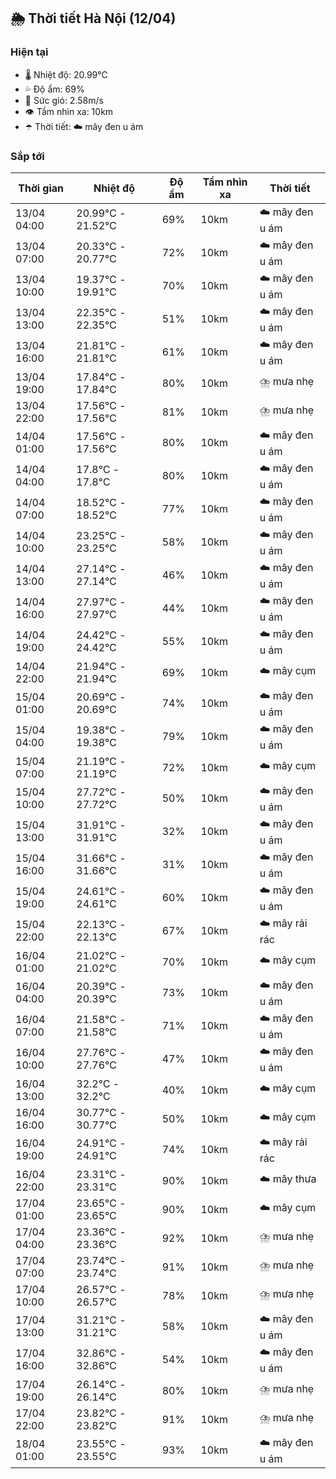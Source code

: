 ## 🌦️ Thời tiết Hà Nội (12/04)

### Hiện tại

- 🌡️ Nhiệt độ: 20.99℃
- 💦 Độ ẩm: 69%
- 💨 Sức gió: 2.58m/s
- 👁️ Tầm nhìn xa: 10km
- ☂️ Thời tiết: ☁️ mây đen u ám

### Sắp tới

| Thời gian | Nhiệt độ | Độ ẩm | Tầm nhìn xa | Thời tiết |
| --- | --- | --- | --- | --- |
| 13/04 04:00 | 20.99℃ - 21.52℃ | 69% | 10km | ☁️ mây đen u ám |
| 13/04 07:00 | 20.33℃ - 20.77℃ | 72% | 10km | ☁️ mây đen u ám |
| 13/04 10:00 | 19.37℃ - 19.91℃ | 70% | 10km | ☁️ mây đen u ám |
| 13/04 13:00 | 22.35℃ - 22.35℃ | 51% | 10km | ☁️ mây đen u ám |
| 13/04 16:00 | 21.81℃ - 21.81℃ | 61% | 10km | ☁️ mây đen u ám |
| 13/04 19:00 | 17.84℃ - 17.84℃ | 80% | 10km | ⛈️ mưa nhẹ |
| 13/04 22:00 | 17.56℃ - 17.56℃ | 81% | 10km | ⛈️ mưa nhẹ |
| 14/04 01:00 | 17.56℃ - 17.56℃ | 80% | 10km | ☁️ mây đen u ám |
| 14/04 04:00 | 17.8℃ - 17.8℃ | 80% | 10km | ☁️ mây đen u ám |
| 14/04 07:00 | 18.52℃ - 18.52℃ | 77% | 10km | ☁️ mây đen u ám |
| 14/04 10:00 | 23.25℃ - 23.25℃ | 58% | 10km | ☁️ mây đen u ám |
| 14/04 13:00 | 27.14℃ - 27.14℃ | 46% | 10km | ☁️ mây đen u ám |
| 14/04 16:00 | 27.97℃ - 27.97℃ | 44% | 10km | ☁️ mây đen u ám |
| 14/04 19:00 | 24.42℃ - 24.42℃ | 55% | 10km | ☁️ mây đen u ám |
| 14/04 22:00 | 21.94℃ - 21.94℃ | 69% | 10km | ☁️ mây cụm |
| 15/04 01:00 | 20.69℃ - 20.69℃ | 74% | 10km | ☁️ mây đen u ám |
| 15/04 04:00 | 19.38℃ - 19.38℃ | 79% | 10km | ☁️ mây đen u ám |
| 15/04 07:00 | 21.19℃ - 21.19℃ | 72% | 10km | ☁️ mây cụm |
| 15/04 10:00 | 27.72℃ - 27.72℃ | 50% | 10km | ☁️ mây đen u ám |
| 15/04 13:00 | 31.91℃ - 31.91℃ | 32% | 10km | ☁️ mây đen u ám |
| 15/04 16:00 | 31.66℃ - 31.66℃ | 31% | 10km | ☁️ mây đen u ám |
| 15/04 19:00 | 24.61℃ - 24.61℃ | 60% | 10km | ☁️ mây đen u ám |
| 15/04 22:00 | 22.13℃ - 22.13℃ | 67% | 10km | ☁️ mây rải rác |
| 16/04 01:00 | 21.02℃ - 21.02℃ | 70% | 10km | ☁️ mây cụm |
| 16/04 04:00 | 20.39℃ - 20.39℃ | 73% | 10km | ☁️ mây đen u ám |
| 16/04 07:00 | 21.58℃ - 21.58℃ | 71% | 10km | ☁️ mây đen u ám |
| 16/04 10:00 | 27.76℃ - 27.76℃ | 47% | 10km | ☁️ mây đen u ám |
| 16/04 13:00 | 32.2℃ - 32.2℃ | 40% | 10km | ☁️ mây cụm |
| 16/04 16:00 | 30.77℃ - 30.77℃ | 50% | 10km | ☁️ mây cụm |
| 16/04 19:00 | 24.91℃ - 24.91℃ | 74% | 10km | ☁️ mây rải rác |
| 16/04 22:00 | 23.31℃ - 23.31℃ | 90% | 10km | ☁️ mây thưa |
| 17/04 01:00 | 23.65℃ - 23.65℃ | 90% | 10km | ☁️ mây cụm |
| 17/04 04:00 | 23.36℃ - 23.36℃ | 92% | 10km | ⛈️ mưa nhẹ |
| 17/04 07:00 | 23.74℃ - 23.74℃ | 91% | 10km | ⛈️ mưa nhẹ |
| 17/04 10:00 | 26.57℃ - 26.57℃ | 78% | 10km | ⛈️ mưa nhẹ |
| 17/04 13:00 | 31.21℃ - 31.21℃ | 58% | 10km | ☁️ mây đen u ám |
| 17/04 16:00 | 32.86℃ - 32.86℃ | 54% | 10km | ☁️ mây đen u ám |
| 17/04 19:00 | 26.14℃ - 26.14℃ | 80% | 10km | ⛈️ mưa nhẹ |
| 17/04 22:00 | 23.82℃ - 23.82℃ | 91% | 10km | ⛈️ mưa nhẹ |
| 18/04 01:00 | 23.55℃ - 23.55℃ | 93% | 10km | ☁️ mây đen u ám |
